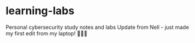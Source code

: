 # learning-labs
Personal cybersecurity study notes and labs
Update from Nell - just made my first edit from my laptop! 💪🏾✨
